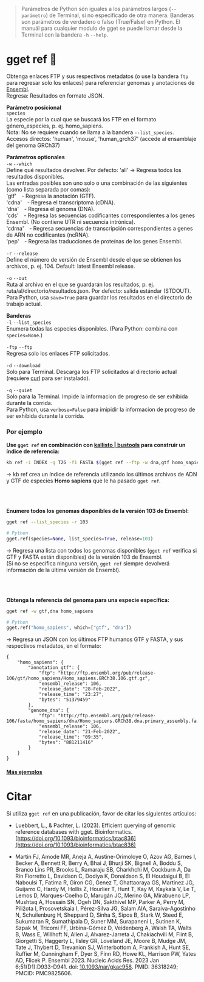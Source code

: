 > Parámetros de Python són iguales a los parámetros largos (`--parámetro`) de Terminal, si no especificado de otra manera. Banderas son parámetros de verdadero o falso (True/False) en Python. El manuál para cualquier modulo de gget se puede llamar desde la Terminal con la bandera `-h` `--help`.  
# gget ref 📖
Obtenga enlaces FTP y sus respectivos metadatos (o use la bandera `ftp` para regresar solo los enlaces) para referenciar genomas y anotaciones de [Ensembl](https://www.ensembl.org/).  
Regresa: Resultados en formato JSON.  

**Parámetro posicional**  
`species`  
La especie por la cual que se buscará los FTP en el formato género_especies, p. ej. homo_sapiens.  
Nota: No se requiere cuando se llama a la bandera `--list_species`.    
Accesos directos: 'human', 'mouse', 'human_grch37' (accede al ensamblaje del genoma GRCh37)  

**Parámetros optionales**  
`-w` `--which`  
Define qué resultados devolver. Por defecto: 'all' -> Regresa todos los resultados disponibles.   
Las entradas posibles son uno solo o una combinación de las siguientes (como lista separada por comas):   
'gtf' - Regresa la anotación (GTF).  
'cdna' - Regresa el transcriptoma (cDNA).  
'dna' - Regresa el genoma (DNA).  
'cds' - Regresa las secuencias codificantes correspondientes a los genes Ensembl. (No contiene UTR ni secuencia intrónica).  
'cdrna' - Regresa secuencias de transcripción correspondientes a genes de ARN no codificantes (ncRNA).   
'pep' - Regresa las traducciones de proteínas de los genes Ensembl.    

`-r` `--release`  
Define el número de versión de Ensembl desde el que se obtienen los archivos, p. ej. 104. Default: latest Ensembl release.  

`-o` `--out`   
Ruta al archivo en el que se guardarán los resultados, p. ej. ruta/al/directorio/resultados.json. Por defecto: salida estándar (STDOUT).  
Para Python, usa `save=True` para guardar los resultados en el directorio de trabajo actual.  

**Banderas**  
`-l` `--list_species`   
Enumera todas las especies disponibles. (Para Python: combina con `species=None`.)  

`-ftp` `--ftp`   
Regresa solo los enlaces FTP solicitados.  

`-d` `--download`   
Solo para Terminal. Descarga los FTP solicitados al directorio actual (requiere [curl](https://curl.se/docs/) para ser instalado).  

`-q` `--quiet`   
Solo para la Terminal. Impide la informacion de progreso de ser exhibida durante la corrida.  
Para Python, usa `verbose=False` para imipidir la informacion de progreso de ser exhibida durante la corrida.  
  
### Por ejemplo
**Use `gget ref` en combinación con [kallisto | bustools](https://www.kallistobus.tools/kb_usage/kb_ref/) para construir un índice de referencia:**
```bash
kb ref -i INDEX -g T2G -f1 FASTA $(gget ref --ftp -w dna,gtf homo_sapiens)
```
&rarr; kb ref crea un índice de referencia utilizando los últimos archivos de ADN y GTF de especies **Homo sapiens** que le ha pasado `gget ref`.  

<br/><br/>

**Enumere todos los genomas disponibles de la versión 103 de Ensembl:**  
```bash
gget ref --list_species -r 103
```
```python
# Python
gget.ref(species=None, list_species=True, release=103)
```
&rarr; Regresa una lista con todos los genomas disponibles (`gget ref` verifica si GTF y FASTA están disponibles) de la versión 103 de Ensembl.  
(Si no se especifica ninguna versión, `gget ref` siempre devolverá información de la última versión de Ensembl).  

<br/><br/>
  
**Obtenga la referencia del genoma para una especie específica:**   
```bash
gget ref -w gtf,dna homo_sapiens
```
```python
# Python
gget.ref("homo_sapiens", which=["gtf", "dna"])
```
&rarr; Regresa un JSON con los últimos FTP humanos GTF y FASTA, y sus respectivos metadatos, en el formato:
```
{
    "homo_sapiens": {
        "annotation_gtf": {
            "ftp": "http://ftp.ensembl.org/pub/release-106/gtf/homo_sapiens/Homo_sapiens.GRCh38.106.gtf.gz",
            "ensembl_release": 106,
            "release_date": "28-Feb-2022",
            "release_time": "23:27",
            "bytes": "51379459"
        },
        "genome_dna": {
            "ftp": "http://ftp.ensembl.org/pub/release-106/fasta/homo_sapiens/dna/Homo_sapiens.GRCh38.dna.primary_assembly.fa.gz",
            "ensembl_release": 106,
            "release_date": "21-Feb-2022",
            "release_time": "09:35",
            "bytes": "881211416"
        }
    }
}
```

#### [Más ejemplos](https://github.com/pachterlab/gget_examples)

# Citar    
Si utiliza `gget ref` en una publicación, favor de citar los siguientes artículos:

- Luebbert, L., & Pachter, L. (2023). Efficient querying of genomic reference databases with gget. Bioinformatics. [https://doi.org/10.1093/bioinformatics/btac836](https://doi.org/10.1093/bioinformatics/btac836)

- Martin FJ, Amode MR, Aneja A, Austine-Orimoloye O, Azov AG, Barnes I, Becker A, Bennett R, Berry A, Bhai J, Bhurji SK, Bignell A, Boddu S, Branco Lins PR, Brooks L, Ramaraju SB, Charkhchi M, Cockburn A, Da Rin Fiorretto L, Davidson C, Dodiya K, Donaldson S, El Houdaigui B, El Naboulsi T, Fatima R, Giron CG, Genez T, Ghattaoraya GS, Martinez JG, Guijarro C, Hardy M, Hollis Z, Hourlier T, Hunt T, Kay M, Kaykala V, Le T, Lemos D, Marques-Coelho D, Marugán JC, Merino GA, Mirabueno LP, Mushtaq A, Hossain SN, Ogeh DN, Sakthivel MP, Parker A, Perry M, Piližota I, Prosovetskaia I, Pérez-Silva JG, Salam AIA, Saraiva-Agostinho N, Schuilenburg H, Sheppard D, Sinha S, Sipos B, Stark W, Steed E, Sukumaran R, Sumathipala D, Suner MM, Surapaneni L, Sutinen K, Szpak M, Tricomi FF, Urbina-Gómez D, Veidenberg A, Walsh TA, Walts B, Wass E, Willhoft N, Allen J, Alvarez-Jarreta J, Chakiachvili M, Flint B, Giorgetti S, Haggerty L, Ilsley GR, Loveland JE, Moore B, Mudge JM, Tate J, Thybert D, Trevanion SJ, Winterbottom A, Frankish A, Hunt SE, Ruffier M, Cunningham F, Dyer S, Finn RD, Howe KL, Harrison PW, Yates AD, Flicek P. Ensembl 2023. Nucleic Acids Res. 2023 Jan 6;51(D1):D933-D941. doi: [10.1093/nar/gkac958](https://doi.org/10.1093/nar/gkac958). PMID: 36318249; PMCID: PMC9825606.
